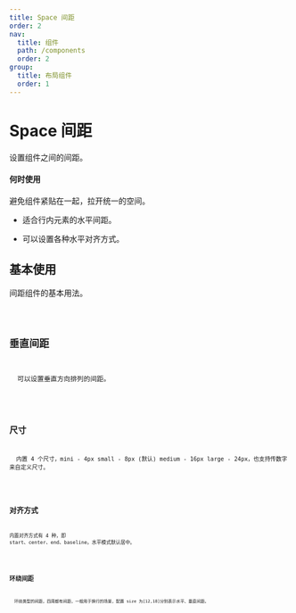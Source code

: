 ```yaml
---
title: Space 间距
order: 2
nav:
  title: 组件
  path: /components
  order: 2
group:
  title: 布局组件
  order: 1
---
```


# Space 间距

设置组件之间的间距。

#### 何时使用

<Alert type="info">
  避免组件紧贴在一起，拉开统一的空间。

- 适合行内元素的水平间距。

- 可以设置各种水平对齐方式。

</Alert>

## 基本使用

间距组件的基本用法。

<code src="./demos/index1.tsx" />

## 垂直间距

<Alert type="info">
  可以设置垂直方向排列的间距。
</Alert>

<code src="./demos/index2.tsx" />

## 尺寸

<Alert type="info">
  内置 4 个尺寸，mini - 4px small - 8px (默认) medium - 16px large - 24px，也支持传数字来自定义尺寸。
</Alert>

<code src="./demos/index3.tsx" />

## 对齐方式

内置对齐方式有 4 种，即 start、center、end、baseline，水平模式默认居中。

<code src="./demos/index4.tsx" />

## 环绕间距

<Alert type="info">
  环绕类型的间距，四周都有间距，一般用于换行的场景，配置 size 为[12,18]分别表示水平、垂直间距。
</Alert>

<code src="./demos/index5.tsx" />

<API />
